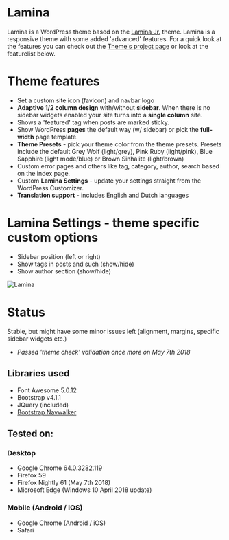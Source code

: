 Lamina
==================
Lamina is a WordPress theme based on the [Lamina Jr.](https://github.com/Canitia/canitia-jr) theme. Lamina is a responsive theme with some added 'advanced' features. For a quick look at the features you can check out the [Theme's project page](https://lamina.canitia.nl) or look at the featurelist below.

# Theme features
- Set a custom site icon (favicon) and navbar logo
- **Adaptive 1/2 column design** with/without **sidebar**. When there is no sidebar widgets enabled your site turns into a **single column** site.
- Shows a 'featured' tag when posts are marked sticky.
- Show WordPress **pages** the default way (w/ sidebar) or pick the **full-width** page template.
- **Theme Presets** - pick your theme color from the theme presets. Presets include the default Grey Wolf (light/grey), Pink Ruby (light/pink), Blue Sapphire (light mode/blue) or Brown Sinhalite (light/brown)
- Custom error pages and others like tag, category, author, search based on the index page.
- Custom **Lamina Settings** - update your settings straight from the WordPress Customizer.
- **Translation support** - includes English and Dutch languages

# Lamina Settings - theme specific custom options
- Sidebar position (left or right)
- Show tags in posts and such (show/hide)
- Show author section (show/hide)

![Lamina](https://gitlab.com/canitia/lamina/blob/master/screenshot.png)

# Status
Stable, but might have some minor issues left (alignment, margins, specific sidebar widgets etc.)

- *Passed 'theme check' validation once more on May 7th 2018*

## Libraries used
- Font Awesome 5.0.12
- Bootstrap v4.1.1
- JQuery (included)
- [Bootstrap Navwalker](https://github.com/wp-bootstrap/wp-bootstrap-navwalker)

## Tested on:

### Desktop
- Google Chrome 64.0.3282.119
- Firefox 59
- Firefox Nightly 61 (May 7th 2018)
- Microsoft Edge (Windows 10 April 2018 update)

### Mobile (Android / iOS)
- Google Chrome (Android / iOS)
- Safari
